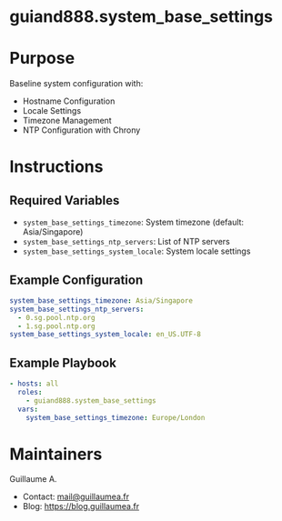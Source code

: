 guiand888.system_base_settings
===

# Purpose
Baseline system configuration with:
- Hostname Configuration  
- Locale Settings  
- Timezone Management  
- NTP Configuration with Chrony  

# Instructions

## Required Variables
- `system_base_settings_timezone`: System timezone (default: Asia/Singapore)  
- `system_base_settings_ntp_servers`: List of NTP servers  
- `system_base_settings_system_locale`: System locale settings  

## Example Configuration
```yaml
system_base_settings_timezone: Asia/Singapore
system_base_settings_ntp_servers:
  - 0.sg.pool.ntp.org
  - 1.sg.pool.ntp.org
system_base_settings_system_locale: en_US.UTF-8
```

## Example Playbook
```yaml
- hosts: all
  roles:
    - guiand888.system_base_settings
  vars:
    system_base_settings_timezone: Europe/London
```

# Maintainers
Guillaume A.
  - Contact: [mail@guillaumea.fr](mailto:mail@guillaumea.fr)
  - Blog: https://blog.guillaumea.fr
